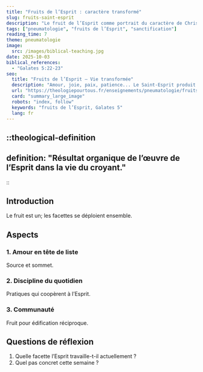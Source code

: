 ```yaml
---
title: "Fruits de l’Esprit : caractère transformé"
slug: fruits-saint-esprit
description: "Le fruit de l’Esprit comme portrait du caractère de Christ en nous."
tags: ["pneumatologie", "fruits de l’Esprit", "sanctification"]
reading_time: 7
theme: pneumatologie
image:
  src: /images/biblical-teaching.jpg
date: 2025-10-03
biblical_references:
  - "Galates 5:22-23"
seo:
  title: "Fruits de l’Esprit — Vie transformée"
  description: "Amour, joie, paix, patience... Le Saint-Esprit produit le caractère de Christ."
  url: "https://theologiepourtous.fr/enseignements/pneumatologie/fruits-saint-esprit"
  card: "summary_large_image"
  robots: "index, follow"
  keywords: "fruits de l’Esprit, Galates 5"
  lang: fr
---
```


::theological-definition
---
definition: "Résultat organique de l’œuvre de l’Esprit dans la vie du croyant."
---
::

## Introduction

Le fruit est un; les facettes se déploient ensemble.

## Aspects

### 1. Amour en tête de liste
Source et sommet.

### 2. Discipline du quotidien
Pratiques qui coopèrent à l’Esprit.

### 3. Communauté
Fruit pour édification réciproque.

## Questions de réflexion
1. Quelle facette l’Esprit travaille-t-il actuellement ?
2. Quel pas concret cette semaine ?
